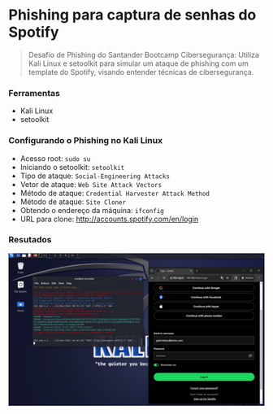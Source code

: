 # Phishing para captura de senhas do Spotify

>Desafio de Phishing do Santander Bootcamp Cibersegurança:
>Utiliza Kali Linux e setoolkit para simular um ataque de phishing com um template 
>do Spotify, visando entender técnicas de cibersegurança.

### Ferramentas

- Kali Linux
- setoolkit

### Configurando o Phishing no Kali Linux

- Acesso root: ``` sudo su ```
- Iniciando o setoolkit: ``` setoolkit ```
- Tipo de ataque: ``` Social-Engineering Attacks ```
- Vetor de ataque: ``` Web Site Attack Vectors ```
- Método de ataque: ```Credential Harvester Attack Method ```
- Método de ataque: ``` Site Cloner ```
- Obtendo o endereço da máquina: ``` ifconfig ```
- URL para clone: http://accounts.spotify.com/en/login

### Resutados

![Alt text](./img.png "Resultado")
